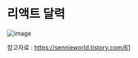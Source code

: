 # 리액트 달력
![image](https://github.com/haeunchoi-dev/react-calendar/assets/132250432/2b28bcff-dbc1-4c08-939f-2844072b18da)


참고자료 : https://sennieworld.tistory.com/61
